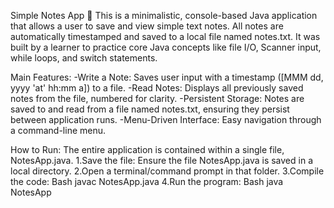 Simple Notes App 📝
This is a minimalistic, console-based Java application that allows a user to save and view simple text notes. All notes are automatically timestamped and saved to a local file named notes.txt. It was built by a learner to practice core Java concepts like file I/O, Scanner input, while loops, and switch statements.

Main Features:
-Write a Note: Saves user input with a timestamp ([MMM dd, yyyy 'at' hh:mm a]) to a file.
-Read Notes: Displays all previously saved notes from the file, numbered for clarity.
-Persistent Storage: Notes are saved to and read from a file named notes.txt, ensuring they persist between application runs.
-Menu-Driven Interface: Easy navigation through a command-line menu.

How to Run:
The entire application is contained within a single file, NotesApp.java.
1.Save the file: Ensure the file NotesApp.java is saved in a local directory.
2.Open a terminal/command prompt in that folder.
3.Compile the code:
     Bash
     javac NotesApp.java
4.Run the program:
     Bash
     java NotesApp
